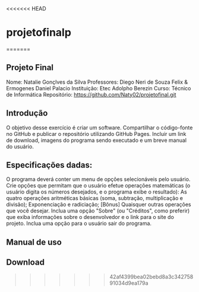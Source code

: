 <<<<<<< HEAD
# projetofinalp
=======
## Projeto Final
Nome: Natalie Gonçlves da Silva
Professores: Diego Neri de Souza Felix & Ermogenes Daniel Palacio
Instituição: Etec Adolpho Berezin
Curso: Técnico de Informática
Repositório: https://github.com/Naty02/projetofinal.git

## Introdução
O objetivo desse exercício é criar um software. Compartilhar o código-fonte no GitHub e publicar o repositório utilizando GitHub Pages. Incluir um link de download, imagens do programa sendo executado e um breve manual do usuário.

## Especificações dadas:
O programa deverá conter um menu de opções selecionáveis pelo usuário.
Crie opções que permitam que o usuário efetue operações matemáticas (o usuário digita os números desejados, e o programa exibe o resultado):
As quatro operações aritméticas básicas (soma, subtração, multiplicação e divisão);
Exponenciação e radiciação;
[Bônus] Quaisquer outras operações que você desejar.
Inclua uma opção "Sobre" (ou "Créditos", como preferir) que exiba informações sobre o desenvolvedor e o link para o site do projeto.
Inclua uma opção para o usuário sair do programa.


## Manual de uso


## Download
>>>>>>> 42af4399bea02bebd8a3c34275891034d9ea179a
